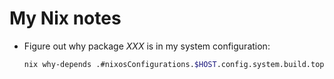 # My Nix notes

- Figure out why package _XXX_ is in my system configuration:

  ```sh
  nix why-depends .#nixosConfigurations.$HOST.config.system.build.toplevel .#nixosConfigurations.$HOST.pkgs.XXX
  ```
